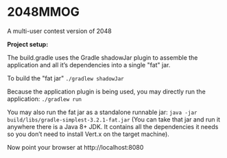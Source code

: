 # 2048MMOG
A multi-user contest version of 2048

**Project setup:**

The build.gradle uses the Gradle shadowJar plugin to assemble the application and all it’s dependencies into a single "fat" jar.

To build the "fat jar"
`./gradlew shadowJar`

Because the application plugin is being used, you may directly run the application:
`./gradlew run`

You may also run the fat jar as a standalone runnable jar:
`java -jar build/libs/gradle-simplest-3.2.1-fat.jar`
(You can take that jar and run it anywhere there is a Java 8+ JDK. It contains all the dependencies it needs so you don’t need to install Vert.x on the target machine).

Now point your browser at http://localhost:8080